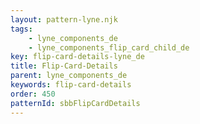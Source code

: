 ```yaml
---
layout: pattern-lyne.njk
tags: 
    - lyne_components_de
    - lyne_components_flip_card_child_de
key: flip-card-details-lyne_de
title: Flip-Card-Details
parent: lyne_components_de
keywords: flip-card-details
order: 450
patternId: sbbFlipCardDetails
---
```

